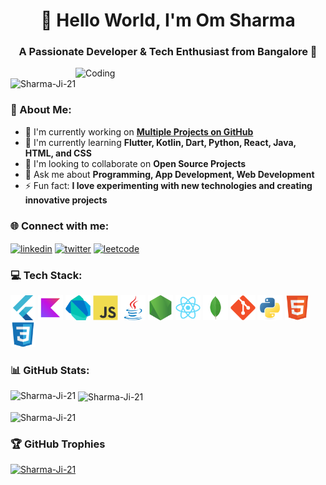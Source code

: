 <h1 align="center">👋 Hello World, I'm Om Sharma</h1>
<h3 align="center">A Passionate Developer & Tech Enthusiast from Bangalore 🚀</h3>

<img align="right" alt="Coding" width="400" src="https://raw.githubusercontent.com/gist/patevs/b007a0e98fb216438d4cbf559fac4166/raw/88f20c9d749d756be63f22b09f3c4ac570bc5101/programming.gif">

<p align="left"> <img src="https://komarev.com/ghpvc/?username=Sharma-Ji-21&label=Profile%20views&color=0e75b6&style=flat" alt="Sharma-Ji-21" /> </p>

### 💫 About Me:
- 🔭 I'm currently working on **[Multiple Projects on GitHub](https://github.com/Sharma-Ji-21)**
- 🌱 I'm currently learning **Flutter, Kotlin, Dart, Python, React, Java, HTML, and CSS**
- 👯 I'm looking to collaborate on **Open Source Projects**
- 💬 Ask me about **Programming, App Development, Web Development**
- ⚡ Fun fact: **I love experimenting with new technologies and creating innovative projects**

### 🌐 Connect with me:
<p align="left">
<a href="https://linkedin.com/in/yourprofile" target="blank"><img align="center" src="https://raw.githubusercontent.com/rahuldkjain/github-profile-readme-generator/master/src/images/icons/Social/linked-in-alt.svg" alt="linkedin" height="30" width="40" /></a>
<a href="https://twitter.com/yourprofile" target="blank"><img align="center" src="https://raw.githubusercontent.com/rahuldkjain/github-profile-readme-generator/master/src/images/icons/Social/twitter.svg" alt="twitter" height="30" width="40" /></a>
<a href="https://leetcode.com/yourprofile" target="blank"><img align="center" src="https://raw.githubusercontent.com/rahuldkjain/github-profile-readme-generator/master/src/images/icons/Social/leet-code.svg" alt="leetcode" height="30" width="40" /></a>
</p>

### 💻 Tech Stack:
<p align="left">
<img src="https://raw.githubusercontent.com/devicons/devicon/master/icons/flutter/flutter-original.svg" alt="flutter" width="40" height="40"/>
<img src="https://raw.githubusercontent.com/devicons/devicon/master/icons/kotlin/kotlin-original.svg" alt="kotlin" width="40" height="40"/>
<img src="https://raw.githubusercontent.com/devicons/devicon/master/icons/dart/dart-original.svg" alt="dart" width="40" height="40"/>
<img src="https://raw.githubusercontent.com/devicons/devicon/master/icons/javascript/javascript-original.svg" alt="javascript" width="40" height="40"/>
<img src="https://raw.githubusercontent.com/devicons/devicon/master/icons/java/java-original.svg" alt="java" width="40" height="40"/>
<img src="https://raw.githubusercontent.com/devicons/devicon/master/icons/nodejs/nodejs-original.svg" alt="nodejs" width="40" height="40"/>
<img src="https://raw.githubusercontent.com/devicons/devicon/master/icons/react/react-original.svg" alt="react" width="40" height="40"/>
<img src="https://raw.githubusercontent.com/devicons/devicon/master/icons/mongodb/mongodb-original.svg" alt="mongodb" width="40" height="40"/>
<img src="https://raw.githubusercontent.com/devicons/devicon/master/icons/git/git-original.svg" alt="git" width="40" height="40"/>
<img src="https://raw.githubusercontent.com/devicons/devicon/master/icons/python/python-original.svg" alt="python" width="40" height="40"/>
<img src="https://raw.githubusercontent.com/devicons/devicon/master/icons/html5/html5-original.svg" alt="html" width="40" height="40"/>
<img src="https://raw.githubusercontent.com/devicons/devicon/master/icons/css3/css3-original.svg" alt="css" width="40" height="40"/>
</p>

### 📊 GitHub Stats:
<p>
<img align="left" src="https://github-readme-stats.vercel.app/api/top-langs?username=Sharma-Ji-21&show_icons=true&locale=en&layout=compact&theme=tokyonight" alt="Sharma-Ji-21" />
</p>

<p>&nbsp;<img align="center" src="https://github-readme-stats.vercel.app/api?username=Sharma-Ji-21&show_icons=true&locale=en&theme=tokyonight" alt="Sharma-Ji-21" /></p>

<p><img align="center" src="https://github-readme-streak-stats.herokuapp.com/?user=Sharma-Ji-21&theme=tokyonight" alt="Sharma-Ji-21" /></p>

### 🏆 GitHub Trophies
<p align="left"> <a href="https://github.com/ryo-ma/github-profile-trophy"><img src="https://github-profile-trophy.vercel.app/?username=Sharma-Ji-21&theme=tokyonight" alt="Sharma-Ji-21" /></a> </p>
